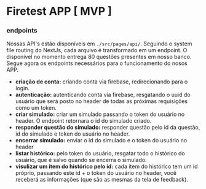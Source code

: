 # Firetest APP [ MVP ]

### endpoints
Nossas API's estão disponíveis em `./src/pages/api/`. Seguindo o system file routing do NextJs, cada arquivo é transformado em um endpoint. O disponível no momento entrega 80 questões presentes em nosso banco. Segue agora os endpoints necessários para o funcionamento do nosos APP.

* **criação de conta:** criando conta via firebase, redirecionando para o login.
* **autenticação:** autenticando conta via firebase, resgatando o uuid do usuário que será posto no header de todas as próximas requisições como um token.
* **criar simulado:** criar um simulado passando o token do usuário no header. O endpoint retornara o id do simulado criado.
* **responder questão do simulado:** responder questão pelo id da questão, id do simulado e token do usuário no header.
* **encerrar simulado:** enviar o id do simulado e o token do usuário no header
* **listar histórico:** pelo token do usuário, resgatar todo o histórico do usuário, que é salvo quando se encerra o simulado.
* **visulizar um item do histórico pelo id:** cada item do histórico tem um id próprio, passando este id + o token do usuário no header, você receberá as informações (que são as mesmas da tela de feedback).
